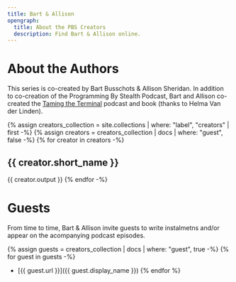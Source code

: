 ```yaml
---
title: Bart & Allison
opengraph:
  title: About the PBS Creators
  description: Find Bart & Allison online.
---
```

# About the Authors

This series is co-created by Bart Busschots & Allison Sheridan. In addition to co-creation of the Programming By Stealth Podcast, Bart and Allison co-created the [Taming the Terminal](https://ttt.bartificer.net/book.html) podcast and book (thanks to Helma Van der Linden).

{% assign creators_collection = site.collections | where: "label", "creators" | first -%}
{% assign creators = creators_collection | docs | where: "guest", false -%}
{% for creator in creators -%}
## <a name="{{ creator.slug }}"></a>{{ creator.short_name }}
{{ creator.output }}
{% endfor -%}

# Guests

From time to time, Bart & Allison invite guests to write instalmetns and/or appear on the acompanying podcast episodes.

{% assign guests = creators_collection | docs | where: "guest", true -%}
{% for guest in guests -%}
* [{{ guest.url }}]({{ guest.display_name }})</a>
{% endfor %}